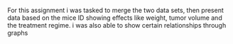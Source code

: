 For this assignment i was tasked to merge the two data sets, then present data based on the mice ID showing effects like weight, tumor volume and the treatment regime. i was also able to show certain relationships through graphs
